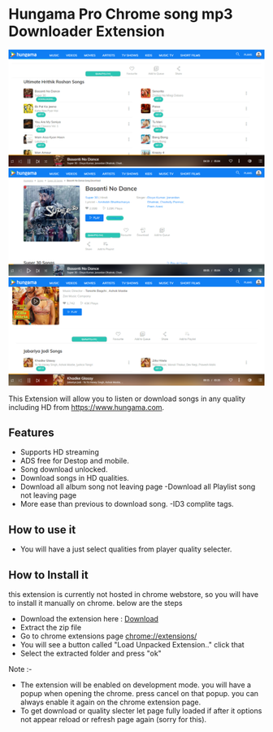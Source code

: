 # Hungama Pro Chrome song mp3 Downloader Extension

![Picture](https://raw.githubusercontent.com/udpf/Hungama-Pro/master/img/p4.png)
![Picture](https://raw.githubusercontent.com/udpf/Hungama-Pro/master/img/p5.png)
![Picture](https://raw.githubusercontent.com/udpf/Hungama-Pro/master/img/p6.png)

This Extension will allow you to listen or download songs in any quality including HD from https://www.hungama.com. 

## Features

- Supports HD streaming
- ADS free for Destop and mobile.
- Song download unlocked.
- Download songs in HD qualities.
- Download all album song not leaving page
-Download all Playlist song not leaving page
- More ease than previous to download song.
-ID3  complite tags.

## How to use it

- You will have a just select qualities from  player quality selecter.

## How to Install it

this extension is currently not hosted in chrome webstore, so you will have to install it manually on chrome. below are the steps

- Download the extension here : [Download](https://github.com/udpf/Hungama-Pro/archive/master.zip)
- Extract the zip file
- Go to chrome extensions page [chrome://extensions/](chrome://extensions/)
- You will see a button called "Load Unpacked Extension.." click that
- Select the extracted folder and press "ok"

Note :-
- The extension will be enabled on development mode. you will have a popup when opening the chrome. press cancel on that popup. you can always enable it again on the chrome extension page.
- To get download or quality slecter let page fully loaded if after it options not appear reload or refresh page again (sorry for this).
